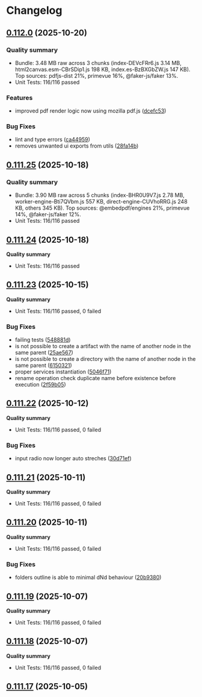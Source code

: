 # Changelog

## [0.112.0](https://github.com/joaomelo/calystone/compare/v0.111.25...v0.112.0) (2025-10-20)

### Quality summary
- Bundle: 3.48 MB raw across 3 chunks (index-DEVcFRr6.js 3.14 MB, html2canvas.esm-CBrSDip1.js 198 KB, index.es-BzBXGbZW.js 147 KB). Top sources: pdfjs-dist 21%, primevue 16%, @faker-js/faker 13%.
- Unit Tests: 116/116 passed

### Features

* improved pdf render logic now using mozilla pdf.js ([dcefc53](https://github.com/joaomelo/calystone/commit/dcefc53c651fcecbc2a826306c3d093ecee24f74))


### Bug Fixes

* lint and type errors ([ca44959](https://github.com/joaomelo/calystone/commit/ca44959e7d283d82f2cead85b14e1387a9046ef2))
* removes unwanted ui exports from utils ([28fa14b](https://github.com/joaomelo/calystone/commit/28fa14b54b46c963ab86d9fb68b4351a865585db))

## [0.111.25](https://github.com/joaomelo/calystone/compare/v0.111.24...v0.111.25) (2025-10-18)

### Quality summary
- Bundle: 3.90 MB raw across 5 chunks (index-BHR0U9V7.js 2.78 MB, worker-engine-Bti7QVbm.js 557 KB, direct-engine-CUVhoRRG.js 248 KB, others 345 KB). Top sources: @embedpdf/engines 21%, primevue 14%, @faker-js/faker 12%.
- Unit Tests: 116/116 passed

## [0.111.24](https://github.com/joaomelo/calystone/compare/v0.111.23...v0.111.24) (2025-10-18)

**Quality summary**
- Unit Tests: 116/116 passed

## [0.111.23](https://github.com/joaomelo/calystone/compare/v0.111.22...v0.111.23) (2025-10-15)

**Quality summary**
- Unit Tests: 116/116 passed, 0 failed

### Bug Fixes

* failing tests ([548881d](https://github.com/joaomelo/calystone/commit/548881dc49065c6617128f44183cafc932194aa4))
* is not possible to create a artifact with the name of another node in the same parent ([25ae567](https://github.com/joaomelo/calystone/commit/25ae567eac1b8cd266b04ddd7680409fa90e1c1e))
* is not possible to create a directory with the name of another node in the same parent ([6150321](https://github.com/joaomelo/calystone/commit/6150321273ac9433f7c2d93ee3aa16594b267e31))
* proper services instantiation ([5046f71](https://github.com/joaomelo/calystone/commit/5046f712d9dc4a87fd3524f6c3524601ef4794f1))
* rename operation check duplicate name before existence before execution ([2f59b05](https://github.com/joaomelo/calystone/commit/2f59b056b7815f12b404f03859ed68d5c1e3fd7f))

## [0.111.22](https://github.com/joaomelo/calystone/compare/v0.111.21...v0.111.22) (2025-10-12)

**Quality summary**
- Unit Tests: 116/116 passed, 0 failed

### Bug Fixes

* input radio now longer auto streches ([30d71ef](https://github.com/joaomelo/calystone/commit/30d71efc0c1e4fec83e54aaf7671a72fdb0f5f1c))

## [0.111.21](https://github.com/joaomelo/calystone/compare/v0.111.20...v0.111.21) (2025-10-11)

**Quality summary**
- Unit Tests: 116/116 passed, 0 failed

## [0.111.20](https://github.com/joaomelo/calystone/compare/v0.111.19...v0.111.20) (2025-10-11)

**Quality summary**
- Unit Tests: 116/116 passed, 0 failed

### Bug Fixes

* folders outline is able to minimal dNd behaviour ([20b9380](https://github.com/joaomelo/calystone/commit/20b938088f86928336e2d4a87f4fd86022078153))

## [0.111.19](https://github.com/joaomelo/calystone/compare/v0.111.18...v0.111.19) (2025-10-07)

**Quality summary**
- Unit Tests: 116/116 passed, 0 failed

## [0.111.18](https://github.com/joaomelo/calystone/compare/v0.111.17...v0.111.18) (2025-10-07)

**Quality summary**
- Unit Tests: 116/116 passed, 0 failed

## [0.111.17](https://github.com/joaomelo/calystone/compare/v0.111.16...v0.111.17) (2025-10-05)
